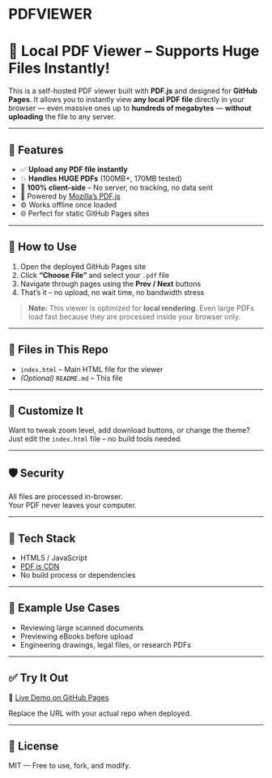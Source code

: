 # PDFVIEWER

# 📄 Local PDF Viewer – Supports Huge Files Instantly!

This is a self-hosted PDF viewer built with **PDF.js** and designed for **GitHub Pages**. It allows you to instantly view **any local PDF file** directly in your browser — even massive ones up to **hundreds of megabytes** — **without uploading** the file to any server.

---

## 🚀 Features

- ✅ **Upload any PDF file instantly**
- 💥 **Handles HUGE PDFs** (100MB+, 170MB tested)
- 🔐 **100% client-side** – No server, no tracking, no data sent
- 🧠 Powered by [Mozilla’s PDF.js](https://mozilla.github.io/pdf.js/)
- ⚙️ Works offline once loaded
- 🌐 Perfect for static GitHub Pages sites

---

## 🧩 How to Use

1. Open the deployed GitHub Pages site  
2. Click **“Choose File”** and select your `.pdf` file  
3. Navigate through pages using the **Prev / Next** buttons  
4. That’s it – no upload, no wait time, no bandwidth stress

> **Note:** This viewer is optimized for **local rendering**. Even large PDFs load fast because they are processed inside your browser only.

---

## 📁 Files in This Repo

- `index.html` – Main HTML file for the viewer
- *(Optional)* `README.md` – This file

---

## 🔧 Customize It

Want to tweak zoom level, add download buttons, or change the theme? Just edit the `index.html` file – no build tools needed.

---

## 🛡️ Security

All files are processed in-browser.  
Your PDF never leaves your computer.

---

## 🧠 Tech Stack

- HTML5 / JavaScript
- [PDF.js CDN](https://cdnjs.com/libraries/pdf.js/)
- No build process or dependencies

---

## 📌 Example Use Cases

- Reviewing large scanned documents
- Previewing eBooks before upload
- Engineering drawings, legal files, or research PDFs

---

## ✅ Try It Out

🔗 [Live Demo on GitHub Pages](https://martinezworldwide.github.io/PDFVIEWER)

Replace the URL with your actual repo when deployed.

---

## 📃 License

MIT — Free to use, fork, and modify.


